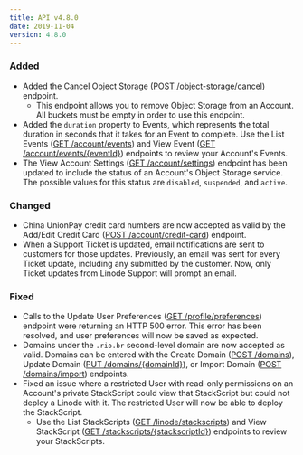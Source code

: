 ```yaml
---
title: API v4.8.0
date: 2019-11-04
version: 4.8.0
---
```


### Added

- Added the Cancel Object Storage ([POST /object-storage/cancel](/docs/api/object-storage/object-storage-cancel/)) endpoint.
    - This endpoint allows you to remove Object Storage from an Account. All buckets must be empty in order to use this endpoint.
- Added the `duration` property to Events, which represents the total duration in seconds that it takes for an Event to complete. Use the List Events ([GET /account/events](/docs/api/account/events-list/)) and View Event ([GET /account/events/{eventId}](/docs/api/account/event-view/)) endpoints to review your Account's Events.
- The View Account Settings ([GET /account/settings](/docs/api/account/account-settings-view/)) endpoint has been updated to include the status of an Account's Object Storage service. The possible values for this status are `disabled`, `suspended`, and `active`.

### Changed

- China UnionPay credit card numbers are now accepted as valid by the Add/Edit Credit Card ([POST /account/credit-card](/docs/api/account/card-addedit/)) endpoint.
- When a Support Ticket is updated, email notifications are sent to customers for those updates. Previously, an email was sent for every Ticket update, including any submitted by the customer. Now, only Ticket updates from Linode Support will prompt an email.

### Fixed

- Calls to the Update User Preferences ([GET /profile/preferences](/docs/api/profile/logins-list/)) endpoint were returning an HTTP 500 error. This error has been resolved, and user preferences will now be saved as expected.
- Domains under the `.rio.br` second-level domain are now accepted as valid. Domains can be entered with the Create Domain ([POST /domains](/docs/api/domains/domain-create/)), Update Domain ([PUT /domains/{domainId}](/docs/api/domains/domain-update/)), or Import Domain ([POST /domains/import](/docs/api/domains/domain-import/)) endpoints.
- Fixed an issue where a restricted User with read-only permissions on an Account's private StackScript could view that StackScript but could not deploy a Linode with it. The restricted User will now be able to deploy the StackScript.
    - Use the List StackScripts ([GET /linode/stackscripts](/docs/api/stackscripts/stackscripts-list/)) and View StackScript ([GET /stackscripts/{stackscriptId}](/docs/api/stackscripts/stackscript-view/)) endpoints to review your StackScripts.
